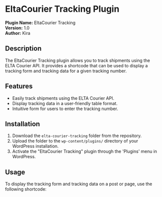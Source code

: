 # EltaCourier Tracking Plugin

**Plugin Name:** EltaCourier Tracking  
**Version:** 1.0  
**Author:** Kira

## Description

The EltaCourier Tracking plugin allows you to track shipments using the ELTA Courier API. It provides a shortcode that can be used to display a tracking form and tracking data for a given tracking number.

## Features

- Easily track shipments using the ELTA Courier API.
- Display tracking data in a user-friendly table format.
- Intuitive form for users to enter the tracking number.

## Installation

1. Download the `elta-courier-tracking` folder from the repository.
2. Upload the folder to the `wp-content/plugins/` directory of your WordPress installation.
3. Activate the "EltaCourier Tracking" plugin through the 'Plugins' menu in WordPress.

## Usage

To display the tracking form and tracking data on a post or page, use the following shortcode: